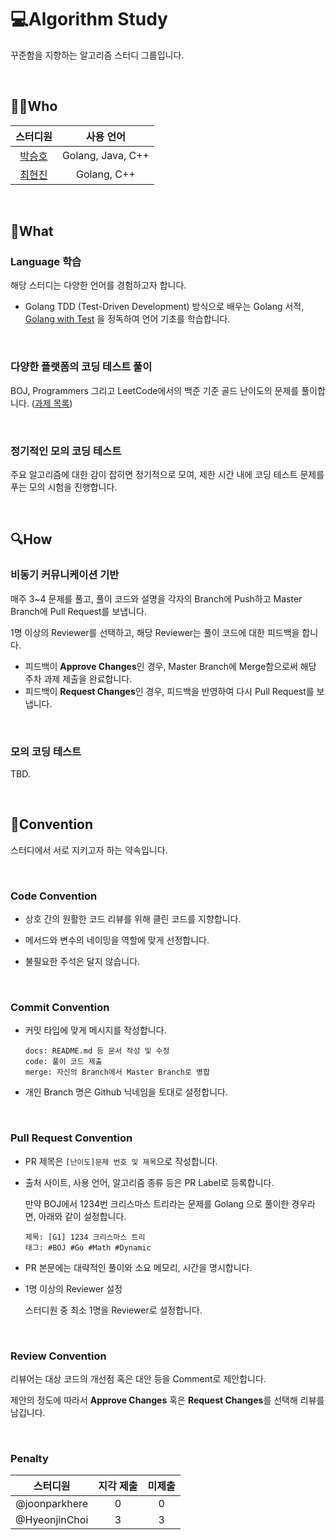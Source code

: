 # 💻Algorithm Study

꾸준함을 지향하는 알고리즘 스터디 그룹입니다.

<br>

## 👨‍💻Who

|                 스터디원                  | 사용 언어 |
| :---------------------------------------: | :-------: |
| [박승호](https://github.com/joonparkhere) | Golang, Java, C++ |
| [최현진](https://github.com/HyeonjinChoi) | Golang, C++ |

<br>

## 🎁What

### Language 학습

해당 스터디는 다양한 언어를 경험하고자 합니다.

- Golang
  TDD (Test-Driven Development) 방식으로 배우는 Golang 서적, [Golang with Test](https://quii.gitbook.io/learn-go-with-tests/) 을 정독하여 언어 기초를 학습합니다.

<br>

### 다양한 플랫폼의 코딩 테스트 풀이

BOJ, Programmers 그리고 LeetCode에서의 백준 기준 골드 난이도의 문제를 풀이합니다. ([과제 목록](https://github.com/joonparkhere/algorithm-study/blob/main/Assignment-list.md))

<br>

### 정기적인 모의 코딩 테스트

주요 알고리즘에 대한 감이 잡히면 정기적으로 모여, 제한 시간 내에 코딩 테스트 문제를 푸는 모의 시험을 진행합니다.

<br>

## 🔍How

### 비동기 커뮤니케이션 기반

매주 3~4 문제를 풀고, 풀이 코드와 설명을 각자의 Branch에 Push하고 Master Branch에 Pull Request를 보냅니다.

1명 이상의 Reviewer를 선택하고, 해당 Reviewer는 풀이 코드에 대한 피드백을 합니다.

- 피드백이 **Approve Changes**인 경우, Master Branch에 Merge함으로써 해당 주차 과제 제출을 완료합니다.
- 피드백이 **Request Changes**인 경우, 피드백을 반영하여 다시 Pull Request를 보냅니다.

<br>

### 모의 코딩 테스트

TBD.

<br>

## 📢Convention

스터디에서 서로 지키고자 하는 약속입니다.

<br>

### Code Convention

- 상호 간의 원활한 코드 리뷰를 위해 클린 코드를 지향합니다. 
  
- 메서드와 변수의 네이밍을 역할에 맞게 선정합니다.
  
- 불필요한 주석은 달지 않습니다.

<br>

### Commit Convention

- 커밋 타입에 맞게 메시지를 작성합니다.

  ```
  docs: README.md 등 문서 작성 및 수정
  code: 풀이 코드 제출
  merge: 자신의 Branch에서 Master Branch로 병합
  ```


- 개인 Branch 명은 Github 닉네임을 토대로 설정합니다.

<br>

### Pull Request Convention

- PR 제목은 `[난이도]문제 번호 및 제목`으로 작성합니다.

- 출처 사이트, 사용 언어, 알고리즘 종류 등은 PR Label로 등록합니다.
  
  만약 BOJ에서 1234번 크리스마스 트리라는 문제를 Golang 으로 풀이한 경우라면, 아래와 같이 설정합니다.

  ```
  제목: [G1] 1234 크리스마스 트리
  태그: #BOJ #Go #Math #Dynamic
  ```
  
- PR 본문에는 대략적인 풀이와 소요 메모리, 시간을 명시합니다.

- 1명 이상의 Reviewer 설정

  스터디원 중 최소 1명을 Reviewer로 설정합니다.

<br>

### Review Convention

리뷰어는 대상 코드의 개선점 혹은 대안 등을 Comment로 제안합니다.

제안의 정도에 따라서 **Approve Changes** 혹은 **Request Changes**를 선택해 리뷰를 남깁니다.

<br>

### Penalty
| 스터디원 | 지각 제출 | 미제출 |
| :---: | :---: | :---: |
| @joonparkhere  | 0 | 0 |
| @HyeonjinChoi  | 3 | 3 |

